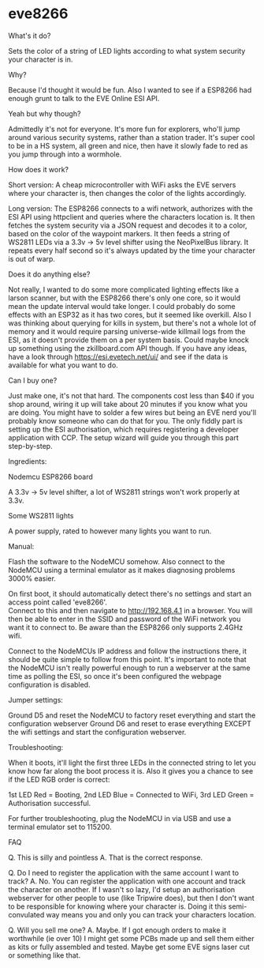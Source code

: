 # eve8266
What's it do?

Sets the color of a string of LED lights according to what system security your character is in.

Why?

Because I'd thought it would be fun.  Also I wanted to see if a ESP8266 had enough grunt to talk to the EVE Online ESI API.

Yeah but why though?

Admittedly it's not for everyone.  It's more fun for explorers, who'll jump around various security systems, rather than a station trader.  It's super cool to be in a HS system, all green and nice, then have it slowly fade to red as you jump through into a wormhole.

How does it work?

Short version: A cheap microcontroller with WiFi asks the EVE servers where your character is, then changes the color of the lights accordingly.

Long version:  The ESP8266 connects to a wifi network, authorizes with the ESI API using httpclient and queries where the characters location is.  It then fetches the system security via a JSON request and decodes it to a color, based on the color of the waypoint markers.  It then feeds a string of WS2811 LEDs via a 3.3v -> 5v level shifter using the NeoPixelBus library.  It repeats every half second so it's always updated by the time your character is out of warp.

Does it do anything else?

Not really, I wanted to do some more complicated lighting effects like a larson scanner, but with the ESP8266 there's only one core, so it would mean the update interval would take longer.  I could probably do some effects with an ESP32 as it has two cores, but it seemed like overkill.  Also I was thinking about querying for kills in system, but there's not a whole lot of memory and it would require parsing universe-wide killmail logs from the ESI, as it doesn't provide them on a per system basis.  Could maybe knock up something using the zkillboard.com API though.  If you have any ideas, have a look through https://esi.evetech.net/ui/ and see if the data is available for what you want to do.

Can I buy one?

Just make one, it's not that hard.  The components cost less than $40 if you shop around, wiring it up will take about 20 minutes if you know what you are doing.  You might have to solder a few wires but being an EVE nerd you'll probably know someone who can do that for you.  The only fiddly part is setting up the ESI authorisation, which requires registering a developer application with CCP.  The setup wizard will guide you through this part step-by-step.

Ingredients:

Nodemcu ESP8266 board

A 3.3v -> 5v level shifter, a lot of WS2811 strings won't work properly at 3.3v.

Some WS2811 lights

A power supply, rated to however many lights you want to run.

Manual:

Flash the software to the NodeMCU somehow.  Also connect to the NodeMCU using a terminal emulator as it makes diagnosing problems 3000% easier.

On first boot, it should automatically detect there's no settings and start an access point called 'eve8266'.  
Connect to this and then navigate to http://192.168.4.1 in a browser.  You will then be able to enter in the SSID and password of the WiFi network you want it to connect to.  Be aware than the ESP8266 only supports 2.4GHz wifi.

Connect to the NodeMCUs IP address and follow the instructions there, it should be quite simple to follow from this point.  It's important to note that the NodeMCU isn't really powerful enough to run a webserver at the same time as polling the ESI, so once it's been configured the webpage configuration is disabled.

Jumper settings:

Ground D5 and reset the NodeMCU to factory reset everything and start the configuration webserver
Ground D6 and reset to erase everything EXCEPT the wifi settings and start the configuration webserver.

Troubleshooting:

When it boots, it'll light the first three LEDs in the connected string to let you know how far along the boot process it is.
Also it gives you a chance to see if the LED RGB order is correct:

1st LED Red = Booting, 2nd LED Blue = Connected to WiFi, 3rd LED Green = Authorisation successful.

For further troubleshooting, plug the NodeMCU in via USB and use a terminal emulator set to 115200.

FAQ

Q.  This is silly and pointless
A.  That is the correct response.

Q.  Do I need to register the application with the same account I want to track?
A.  No.  You can register the application with one account and track the character on another.  If I wasn't so lazy, I'd setup an authorisation webserver for other people to use (like Tripwire does), but then I don't want to be responsible for knowing where your character is.  Doing it this semi-convulated way means you and only you can track your characters location.

Q.  Will you sell me one?
A.  Maybe.  If I got enough orders to make it worthwhile (ie over 10) I might get some PCBs made up and sell them either as kits or fully assembled and tested.  Maybe get some EVE signs laser cut or something like that.
